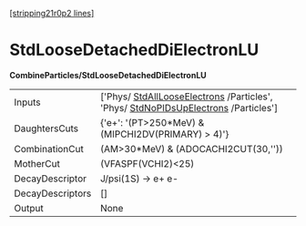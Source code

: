 [[stripping21r0p2 lines]](./stripping21r0p2-index)

# StdLooseDetachedDiElectronLU

**CombineParticles/StdLooseDetachedDiElectronLU**

|                  |                                                                                                                                                                          |
|------------------|--------------------------------------------------------------------------------------------------------------------------------------------------------------------------|
| Inputs           | ['Phys/ [StdAllLooseElectrons](./stripping21r0p2-stdalllooseelectrons) /Particles', 'Phys/ [StdNoPIDsUpElectrons](./stripping21r0p2-stdnopidsupelectrons) /Particles'] |
| DaughtersCuts    | {'e+': '(PT\>250\*MeV) & (MIPCHI2DV(PRIMARY) \> 4)'}                                                                                                                     |
| CombinationCut   | (AM\>30\*MeV) & (ADOCACHI2CUT(30,''))                                                                                                                                    |
| MotherCut        | (VFASPF(VCHI2)\<25)                                                                                                                                                      |
| DecayDescriptor  | J/psi(1S) -\> e+ e-                                                                                                                                                      |
| DecayDescriptors | []                                                                                                                                                                     |
| Output           | None                                                                                                                                                                     |
